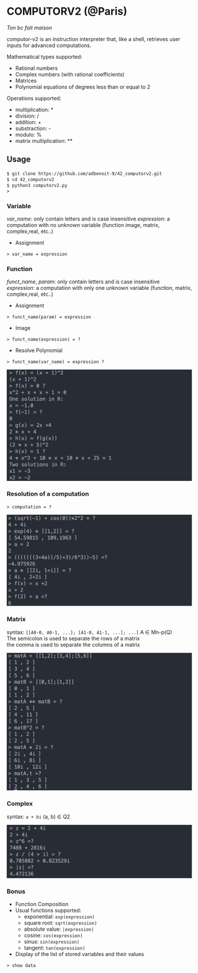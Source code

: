 # COMPUTORV2 (@Paris)

*Ton bc fait maison*

computor-v2 is an instruction interpreter that, like a shell, retrieves user inputs for advanced computations.

Mathematical types supported:
- Rational numbers
- Complex numbers (with rational coefficients)
- Matrices
- Polynomial equations of degrees less than or equal to 2

Operations supported: 
- multiplication: *
- division: /
- addition: +
- substraction: -
- modulo: %
- matrix multiplication: **

## Usage
```
$ git clone https://github.com/adbenoit-9/42_computorv2.git
$ cd 42_computorv2
$ python3 computorv2.py
>
```
### Variable

*var_name*: only contain letters and is case insensitive
*expression*: a computation with no unknown variable (function image, matrix, complex,real, etc..)

- Assignment
```
> var_name = expression
```

### Function
*funct_name*, *param*: only contain letters and is case insensitive \
*expression*: a computation with only one unknown variable (function, matrix, complex,real, etc..)

- Assignment
```
> funct_name(param) = expression
```

- Image
```
> funct_name(expression) = ?
```

- Resolve Polynomial
```
> funct_name(var_name) = expression ?
```

![1](examples/function.png)

### Resolution of a computation
```
> computation = ?
```

![2](examples/computation.png)

### Matrix

syntax: `[[A0-0, A0-1, ...]; [A1-0, A1-1, ...]; ...]` A ∈ Mn-p(Q)\
The semicolon is used to separate the rows of a matrix\
the comma is used to separate the columns of a matrix

![3](examples/matrix.png)

### Complex

syntax: `a + bi` (a, b) ∈ Q2

![3](examples/complex.png)

### Bonus

- Function Composition
- Usual functions supported:
    - exponential: `exp(expression)`
    - square root: `sqrt(expression)`
    - absolute value: `|expression|`
    - cosine: `cos(expression)`
    - sinus: `sin(expression)`
    - tangent: `tan(expression)`
- Display of the list of stored variables and their values
```
> show data
```